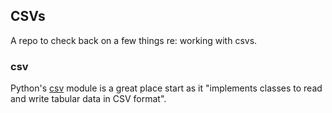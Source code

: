 ## CSVs

A repo to check back on a few things re: working with csvs.

### csv

Python's [csv](https://docs.python.org/3/library/csv.html) module is a great place start as it "implements classes to read and write tabular data in CSV format".